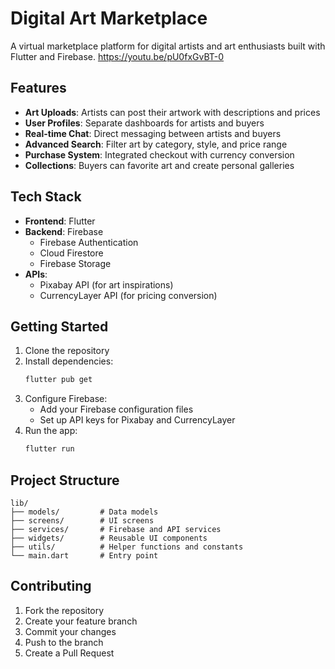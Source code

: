 # Digital Art Marketplace

A virtual marketplace platform for digital artists and art enthusiasts built with Flutter and Firebase.
https://youtu.be/pU0fxGvBT-0

## Features

- **Art Uploads**: Artists can post their artwork with descriptions and prices
- **User Profiles**: Separate dashboards for artists and buyers
- **Real-time Chat**: Direct messaging between artists and buyers
- **Advanced Search**: Filter art by category, style, and price range
- **Purchase System**: Integrated checkout with currency conversion
- **Collections**: Buyers can favorite art and create personal galleries

## Tech Stack

- **Frontend**: Flutter
- **Backend**: Firebase
  - Firebase Authentication
  - Cloud Firestore
  - Firebase Storage
- **APIs**:
  - Pixabay API (for art inspirations)
  - CurrencyLayer API (for pricing conversion)

## Getting Started

1. Clone the repository
2. Install dependencies:
   ```bash
   flutter pub get
   ```
3. Configure Firebase:
   - Add your Firebase configuration files
   - Set up API keys for Pixabay and CurrencyLayer
4. Run the app:
   ```bash
   flutter run
   ```

## Project Structure

```
lib/
├── models/         # Data models
├── screens/        # UI screens
├── services/       # Firebase and API services
├── widgets/        # Reusable UI components
├── utils/          # Helper functions and constants
└── main.dart       # Entry point
```

## Contributing

1. Fork the repository
2. Create your feature branch
3. Commit your changes
4. Push to the branch
5. Create a Pull Request
